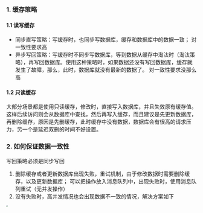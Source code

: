 ### 1. 缓存策略

#### 1.1 读写缓存

- 同步直写策略：写缓存时，也同步写数据库，缓存和数据库中的数据一致； 对一致性要求高
- 异步写回策略：写缓存时不同步写数据库，等到数据从缓存中淘汰时（淘汰策略），再写回数据库。使用这种策略时，如果数据还没有写回数据库，缓存就发生了故障，那么，此时，数据库就没有最新的数据了。 对一致性要求没那么高

#### 1.2 只读缓存

大部分场景都是使用只读缓存，修改时，直接写入数据库，并且失效原有缓存值。 这样后续访问则会从数据库中查找，然后再写入缓存，而且建议是先更新数据库，再删除缓存，原因是先删缓存，此时缓存中没有数据，数据库会有很高的请求压力，另一个是延迟双删的时间不好设置。



### 2. 如何保证数据一致性

写回策略必须是同步写回

1. 删除缓存或者更新数据库出现失败，重试机制，由于修改数据时需要删除缓存，以及更新数据库； 可以把操作放入消息队列中，出现失败时，使用消息队列重试（无并发操作）
2. 没有失败时，高并发情况也会出现数据不一致的情况，解决方案如下

<img src="E:\学习资料\笔记\Java-Docs\image\数据不一致问题解决方案.jpg" style="zoom: 25%;" />